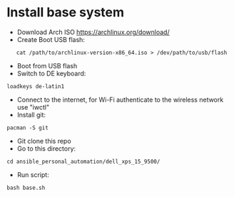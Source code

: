 # Install base system

* Download Arch ISO https://archlinux.org/download/
* Create Boot USB flash:
```
   cat /path/to/archlinux-version-x86_64.iso > /dev/path/to/usb/flash
```
* Boot from USB flash
* Switch to DE keyboard:
```
loadkeys de-latin1
```
* Connect to the internet, for Wi-Fi authenticate to the wireless network use "iwctl"
* Install git:
```
pacman -S git
```
* Git clone this repo
* Go to this directory:
```
cd ansible_personal_automation/dell_xps_15_9500/
```
* Run script:
```
bash base.sh
```
